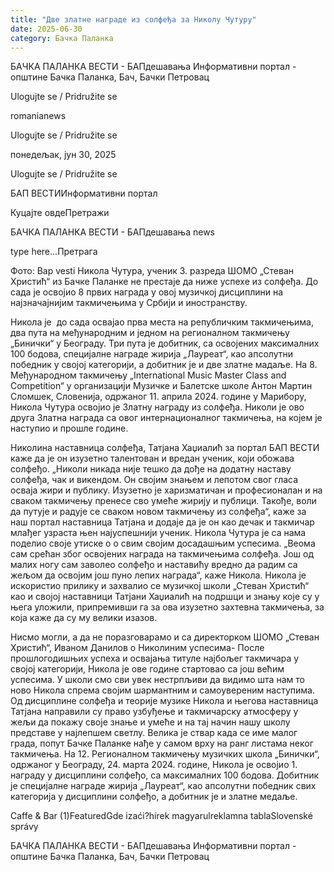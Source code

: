 ```yaml
---
title: "Две златне награде из солфеђа за Николу Чутуру"
date: 2025-06-30
category: Бачка Паланка
---
```


БАЧКА ПАЛАНКА ВЕСТИ - БАПдешавања Информативни портал - општине Бачка Паланка, Бач, Бачки Петровац

Ulogujte se / Pridružite se

romanianews

Ulogujte se / Pridružite se

понедељак, јун 30, 2025

Ulogujte se / Pridružite se

БАП ВЕСТИИнформативни портал

Куцајте овдеПретражи

БАЧКА ПАЛАНКА ВЕСТИ - БАПдешавања news

type here...Претрага

Фото: Bap vesti
            Никола Чутура, ученик 3. разреда ШОМО „Стеван Христић“ из Бачке Паланке не престаје да ниже успехе из солфеђа. До сада је освојио 8 првих награда у овој музичкој дисциплини на најзначајнијим такмичењима у Србији и иностранству.

Никола је  до сада освајао прва места на републичким такмичењима, два пута на међународним и једном на регионалном такмичењу „Бинички“ у Београду. Три пута је добитник, са освојених максималних 100 бодова, специјалне награде жирија „Лауреат“, као апсолутни победник у својој категорији, а добитник је и две златне мадаље.
На 8. Међународном такмичењу „International Music Master Class and Competition“ у организацији Музичке и Балетске школе Антон Мартин Сломшек, Словенија, одржаног 11. априла 2024. године у Марибору, Никола Чутура освојио је Златну награду из солфеђа. Николи је ово друга Златна награда са овог интернационалног такмичења, на којем је наступио и прошле године.


Николина наставница солфеђа, Татјана Хаџиалић за портал БАП ВЕСТИ каже да је он изузетно талентован и вредан ученик, који обожава солфеђо. „Николи никада није тешко да дође на додатну наставу солфеђа, чак и викендом. Он својим знањем и лепотом свог гласа осваја жири и публику. Изузетно је харизматичан и професионалан и на сваком такмичењу пренесе сво умеће жирију и публици. Такође, воли да путује и радује се сваком новом такмичењу из солфеђа“, каже за наш портал наставница Татјана и додаје да је он као дечак и такмичар млађег узраста њен најуспешнији ученик.
Никола Чутура је са нама поделио своје утиске о о свим својим досадашњим успесима. „Веома сам срећан због освојених награда на такмичењима солфеђа. Још од малих ногу сам заволео солфеђо и наставићу вредно да радим са жељом да освојим још пуно лепих награда“, каже Никола.
Никола је искористио прилику и захвалио се музичкој школи „Стеван Христић“ као и својој наставници Татјани Хаџиалић на подршци и знању које су у њега уложили, припремивши га за ова изузетно захтевна такмичења, за која каже да су му велики изазов.


Нисмо могли, а да не поразговарамо и са директорком ШОМО „Стеван Христић“, Иваном Данилов о Николиним успесима- После прошлогодишњих успеха и освајања титуле најбољег такмичара у својој категорији, Никола је ове године стартовао са још већим успесима. У школи смо сви увек нестрпљиви да видимо шта нам то ново Никола спрема својим шармантним и самоувереним наступима. Од дисциплине солфеђа и теорије музике Никола и његова наставница Татјана направили су право узбуђење и такмичарску атмосферу у жељи да покажу своје знање и умеће и на тај начин нашу школу представе у најлепшем светлу. Велика је ствар када се име малог града, попут Бачке Паланке нађе у самом врху на ранг листама неког такмичења.
На 12. Регионалном такмичењу музичких школа „Бинички“, одржаног у Београду, 24. марта 2024. године, Никола је освојио 1. награду у дисциплини солфеђо, са максималних 100 бодова. Добитник је специјалне награде жирија „Лауреат“, као апсолутни победник свих категорија у дисциплини солфеђо, а добитник је и златне медаље.

Caffe & Bar (1)FeaturedGde izaći?hírek magyarulreklamna tablaSlovenské správy

БАЧКА ПАЛАНКА ВЕСТИ - БАПдешавања Информативни портал - општине Бачка Паланка, Бач, Бачки Петровац

